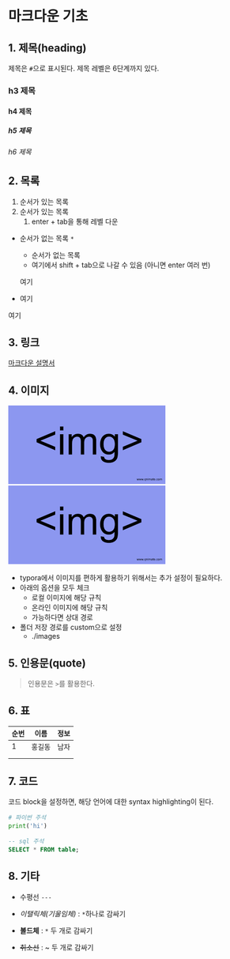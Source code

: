 # 마크다운 기초

## 1. 제목(heading)

제목은 `#`으로 표시된다. 제목 레벨은 6단계까지 있다.

### h3 제목

#### h4 제목

##### h5 제목

###### h6 제목

## 2. 목록

1. 순서가 있는 목록
2. 순서가 있는 목록
   1. enter + tab을 통해 레벨 다운

* 순서가 없는 목록 `*`

  * 순서가 없는 목록
  * 여기에서 shift + tab으로 나갈 수 있음 (아니면 enter 여러 번)

  여기

* 여기

여기



## 3. 링크

[마크다운 설명서](https://guides.github.com/features/mastering-markdown/)

## 4. 이미지

![다운로드](images/다운로드.png)![다운로드](images/다운로드.png)

* typora에서 이미지를 편하게 활용하기 위해서는 추가 설정이 필요하다.
* 아래의 옵션을 모두 체크
  * 로컬 이미지에 해당 규칙
  * 온라인 이미지에 해당 규칙
  * 가능하다면 상대 경로
* 폴더 저장 경로를 custom으로 설정
  * ./images

## 5. 인용문(quote)

> 인용문은 `>`를 활용한다.

## 6. 표

| 순번 | 이름   | 정보 |
| ---- | ------ | ---- |
| 1    | 홍길동 | 남자 |
|      |        |      |
|      |        |      |

## 7. 코드

코드 block을 설정하면, 해당 언어에 대한 syntax highlighting이 된다.

```python
# 파이썬 주석
print('hi')
```

```sql
-- sql 주석
SELECT * FROM table;
```

## 8. 기타

* 수평선 `---`

* *이탤릭체(기울임체)* : `*`하나로 감싸기

* **볼드체** : `*` 두 개로 감싸기

* ~~취소선~~ : ~ 두 개로 감싸기




